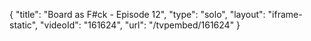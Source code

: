 {
    "title": "Board as F#ck - Episode 12",
    "type": "solo",
    "layout": "iframe-static",
    "videoId": "161624",
    "url": "\/tvpembed\/161624"
}